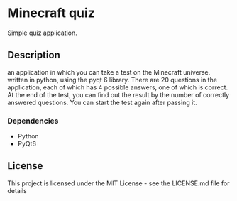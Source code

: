 # Minecraft quiz

Simple quiz application.

## Description

an application in which you can take a test on the Minecraft universe. written in python, using the pyqt 6 library. There are 20 questions in the application, each of which has 4 possible answers, one of which is correct. At the end of the test, you can find out the result by the number of correctly answered questions. You can start the test again after passing it.

### Dependencies

* Python 
* PyQt6

## License

This project is licensed under the MIT License - see the LICENSE.md file for details